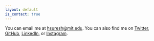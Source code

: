 ```yaml
---
layout: default
is_contact: true
---
```


You can email me at hsuresh@mit.edu.  You can also find me on [Twitter](https://twitter.com/harini824), [GitHub](https://github.com/harinisuresh), [LinkedIn](https://www.linkedin.com/in/harinisuresh/), or [Instagram](https://www.instagram.com/harini824/). 
